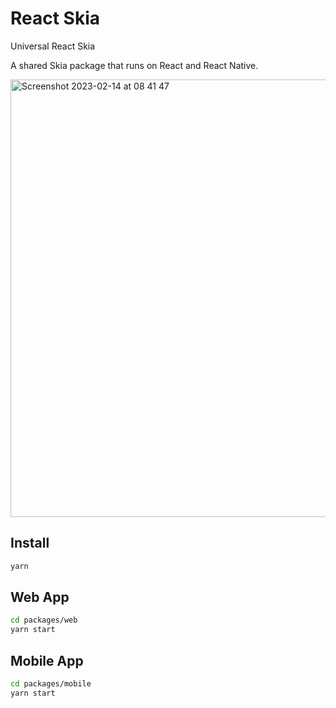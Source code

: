 # React Skia

Universal React Skia

A shared Skia package that runs on React and React Native.

<img width="700" alt="Screenshot 2023-02-14 at 08 41 47" src="https://user-images.githubusercontent.com/306134/218671245-ea7a90f1-a7db-4164-a710-567aacf03fe7.png">

## Install

```sh
yarn
```

## Web App

```sh
cd packages/web
yarn start
```

## Mobile App

```sh
cd packages/mobile
yarn start
```
